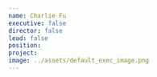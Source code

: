 ```yaml
---
name: Charlie Fu
executive: false
director: false
lead: false
position:  
project:  
image: ../assets/default_exec_image.png
---
```

